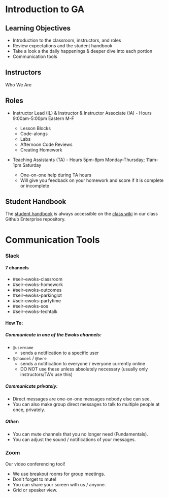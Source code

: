 # Introduction to GA

## Learning Objectives

- Introduction to the classroom, instructors, and roles
- Review expectations and the student handbook
- Take a look a the daily happenings & deeper dive into each portion
- Communication tools

## Instructors

Who We Are

## Roles

- Instructor Lead (IL) & Instructor & Instructor Associate (IA) - Hours 9:00am-5:00pm Eastern M-F
    - Lesson Blocks
    - Code-alongs
    - Labs
    - Afternoon Code Reviews
    - Creating Homework

- Teaching Assistants (TA) - Hours 5pm-8pm Monday-Thursday; 11am-1pm Saturday
    - One-on-one help during TA hours
    - Will give you feedback on your homework and score if it is complete or incomplete

## Student Handbook

The [student handbook](../../../../../wiki/Student-Handbook) is always accessible on the [class wiki](../../../../../wiki) in our class Github Enterprise repository.

# Communication Tools

### Slack

#### 7 channels

- #seir-ewoks-classroom
- #seir-ewoks-homework
- #seir-ewoks-outcomes
- #seir-ewoks-parkinglot
- #seir-ewoks-partytime
- #seir-ewoks-sos
- #seir-ewoks-techtalk

#### How To:

##### Communicate in one of the Ewoks channels:

- `@username`
    - sends a notification to a specific user
- `@channel` / `@here`
    - sends a notification to everyone / everyone currently online
    - DO NOT use these unless absolutely necessary (usually only instructors/TA's use this)

##### Communicate privately:

- Direct messages are one-on-one messages nobody else can see.
- You can also make group direct messages to talk to multiple people at once, privately.

##### Other:
- You can mute channels that you no longer need (Fundamentals).
- You can adjust the sound / notifications of your messages.

### Zoom

Our video conferencing tool!

- We use breakout rooms for group meetings.
- Don't forget to mute!
- You can share your screen with us / anyone.
- Grid or speaker view.
